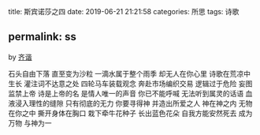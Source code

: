title: 斯宾诺莎之四
date: 2019-06-21 21:21:58
categories: 所思
tags: 诗歌

permalink: ss
---
by [齐谐](http://caute.net/about/)

石头自由下落
直至变为沙粒
一滴水属于整个雨季
却无人在你心里
诗歌在荒凉中生长
灌注词不达意之处
四轮马车装载观念
奔赴市场编织交易
逻辑过于危险
妄图监禁上帝
诗是上帝的名
是情人唯一的声音
你已不能呼喊
无法听到属灵的话语
血液浸入理性的缝隙
只有彻底的无力
你要寻得神
并造出所爱之人
神在神之内
无物在你之中
撕开身体在胸口
栽下牵牛花种子
长出蓝色花朵
自我方能安然死去
成为万物
与神为一